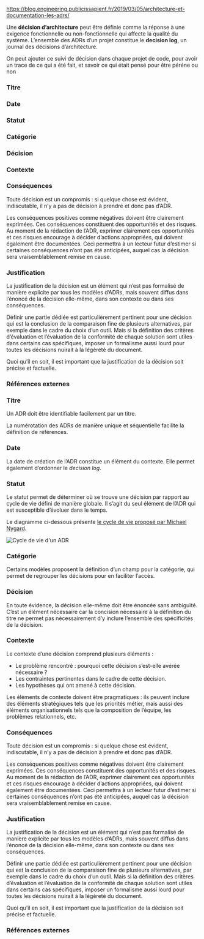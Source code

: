 https://blog.engineering.publicissapient.fr/2019/03/05/architecture-et-documentation-les-adrs/

Une **décision d’architecture** peut être définie comme la réponse à une exigence fonctionnelle ou non-fonctionnelle qui affecte la qualité du système. 
L’ensemble des ADRs d’un projet constitue le **decision log**, un journal des décisions d’architecture.

On peut ajouter ce suivi de décision dans chaque projet de code, pour avoir un trace de ce qui a été fait, et savoir ce qui était pensé pour être péréne ou non

### Titre

### Date

### Statut

### Catégorie

### Décision

### Contexte

### Conséquences

Toute décision est un compromis : si quelque chose est évident, indiscutable, il n’y a pas de décision à prendre et donc pas d’ADR.

Les conséquences positives comme négatives doivent être clairement exprimées. Ces conséquences constituent des opportunités et des risques. Au moment de la rédaction de l’ADR, exprimer clairement ces opportunités et ces risques encourage à décider d’actions appropriées, qui doivent également être documentées. Ceci permettra à un lecteur futur d’estimer si certaines conséquences n’ont pas été anticipées, auquel cas la décision sera vraisemblablement remise en cause.

### Justification

La justification de la décision est un élément qui n’est pas formalisé de manière explicite par tous les modèles d’ADRs, mais souvent diffus dans l’énoncé de la décision elle-même, dans son contexte ou dans ses conséquences.

Définir une partie dédiée est particulièrement pertinent pour une décision qui est la conclusion de la comparaison fine de plusieurs alternatives, par exemple dans le cadre du choix d’un outil. Mais si la définition des critères d’évaluation et l’évaluation de la conformité de chaque solution sont utiles dans certains cas spécifiques, imposer un formalisme aussi lourd pour toutes les décisions nuirait à la légèreté du document.

Quoi qu’il en soit, il est important que la justification de la décision soit précise et factuelle.

### Références externes

### Titre

Un ADR doit être identifiable facilement par un titre.

La numérotation des ADRs de manière unique et séquentielle facilite la définition de références.

### Date

La date de création de l’ADR constitue un élément du contexte. Elle permet également d’ordonner le _decision log_.

### Statut

Le statut permet de déterminer où se trouve une décision par rapport au cycle de vie défini de manière globale. Il s’agit du seul élément de l’ADR qui est susceptible d’évoluer dans le temps.

Le diagramme ci-dessous présente [le cycle de vie proposé par Michael Nygard](http://thinkrelevance.com/blog/2011/11/15/documenting-architecture-decisions).

![Cycle de vie d'un ADR](http://blog.engineering.publicissapient.fr/wp-content/uploads/2019/03/adr_lifecyle.png)

### Catégorie

Certains modèles proposent la définition d’un champ pour la catégorie, qui permet de regrouper les décisions pour en faciliter l’accès.

### Décision

En toute évidence, la décision elle-même doit être énoncée sans ambiguïté. C’est un élément nécessaire car la concision nécessaire à la définition du titre ne permet pas nécessairement d’y inclure l’ensemble des spécificités de la décision.

### Contexte

Le contexte d’une décision comprend plusieurs éléments :

-   Le problème rencontré : pourquoi cette décision s’est-elle avérée nécessaire ?
-   Les contraintes pertinentes dans le cadre de cette décision.
-   Les hypothèses qui ont amené à cette décision.

Les éléments de contexte doivent être pragmatiques : ils peuvent inclure des éléments stratégiques tels que les priorités métier, mais aussi des éléments organisationnels tels que la composition de l’équipe, les problèmes relationnels, etc.

### Conséquences

Toute décision est un compromis : si quelque chose est évident, indiscutable, il n’y a pas de décision à prendre et donc pas d’ADR.

Les conséquences positives comme négatives doivent être clairement exprimées. Ces conséquences constituent des opportunités et des risques. Au moment de la rédaction de l’ADR, exprimer clairement ces opportunités et ces risques encourage à décider d’actions appropriées, qui doivent également être documentées. Ceci permettra à un lecteur futur d’estimer si certaines conséquences n’ont pas été anticipées, auquel cas la décision sera vraisemblablement remise en cause.

### Justification

La justification de la décision est un élément qui n’est pas formalisé de manière explicite par tous les modèles d’ADRs, mais souvent diffus dans l’énoncé de la décision elle-même, dans son contexte ou dans ses conséquences.

Définir une partie dédiée est particulièrement pertinent pour une décision qui est la conclusion de la comparaison fine de plusieurs alternatives, par exemple dans le cadre du choix d’un outil. Mais si la définition des critères d’évaluation et l’évaluation de la conformité de chaque solution sont utiles dans certains cas spécifiques, imposer un formalisme aussi lourd pour toutes les décisions nuirait à la légèreté du document.

Quoi qu’il en soit, il est important que la justification de la décision soit précise et factuelle.

### Références externes